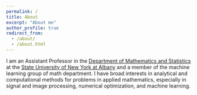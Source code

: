 ```yaml
---
permalink: /
title: About
excerpt: "About me"
author_profile: true
redirect_from: 
  - /about/
  - /about.html
---
```


I am an Assistant Professor in the [Department of Mathematics and Statistics](https://www.albany.edu/math) at the [State University of New York at Albany](https://www.albany.edu/) and a member of the machine learning group of math department. I have broad interests in analytical and computational methods for problems in applied mathematics, especially in signal and image processing, numerical optimization, and machine learning. 

<!---
**I am looking for self-motivated graduate students with solid mathematical background. Please [contact me](mailto:pyin@albany.edu) if you are interested.**
--->
